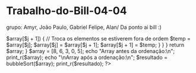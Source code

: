 # Trabalho-do-Bill-04-04
grupo: Amyr, João Paulo, Gabriel Felipe, Alan/
     Da ponto ai bill :)

<?php
function bubbleSort($array) {
    $n = count($array);
    for ($i = 0; $i < $n - 1; $i++) {
        for ($j = 0; $j < $n - $i - 1; $j++) {
            if ($array[$j] > $array[$j + 1]) {
                // Troca os elementos se estiverem fora de ordem
                $temp = $array[$j];
                $array[$j] = $array[$j + 1];
                $array[$j + 1] = $temp;
            }
        }
    }
    return $array;
}

$array = [8, 6, 3, 0, 5];
echo "Array antes da ordenação:\n";
print_r($array);

echo "\nArray após a ordenação:\n";
$resultado = bubbleSort($array);
print_r($resultado);
?>
